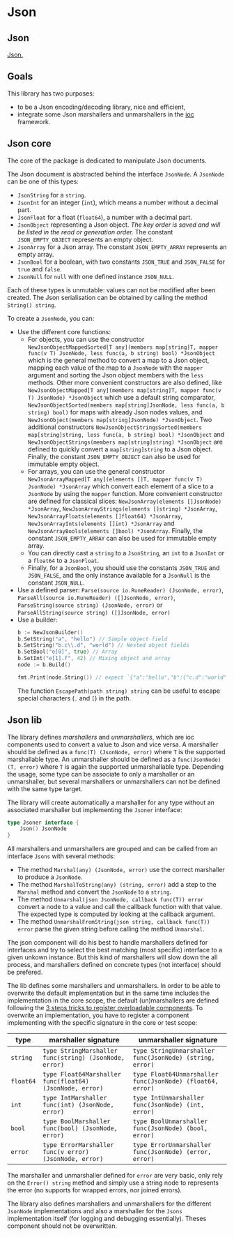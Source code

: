 # Json

## Json

[Json.](https://www.json.org)

## Goals

This library has two purposes:
 * to be a Json encoding/decoding library, nice and efficient,
 * integrate some Json marshallers and unmarshallers in the [ioc](../ioc) framework.

## Json core

The core of the package is dedicated to manipulate Json documents.

The Json document is abstracted behind the interface `JsonNode`. A `JsonNode` can be one of this types:
 * `JsonString` for a `string`.
 * `JsonInt` for an integer (`int`), which means a number without a decimal part.
 * `JsonFloat` for a float (`float64`), a number with a decimal part.
 * `JsonObject` representing a Json object. *The key order is saved and will be listed in the read or generation order.* The constant `JSON_EMPTY_OBJECT` represents an empty object.
 * `JsonArray` for a Json array. The constant `JSON_EMPTY_ARRAY` represents an empty array.
 * `JsonBool` for a boolean, with two constants `JSON_TRUE` and `JSON_FALSE` for `true` and `false`.
 * `JsonNull` for `null` with one defined instance `JSON_NULL`.

Each of these types is unmutable: values can not be modified after been created. The Json serialisation can be obtained by calling the method `String() string`.

To create a `JsonNode`, you can:
 * Use the different core functions:
    * For objects, you can use the constructor `NewJsonObjectMappedSorted[T any](members map[string]T, mapper func(v T) JsonNode, less func(a, b string) bool) *JsonObject` which is the general method to convert a map to a Json object, mapping each value of the map to a `JsonNode` with the `mapper` argument and sorting the Json object members with the `less` methods. Other more convenient constructors are also defined, like `NewJsonObjectMapped[T any](members map[string]T, mapper func(v T) JsonNode) *JsonObject` which use a default string comparator, `NewJsonObjectSorted(members map[string]JsonNode, less func(a, b string) bool)` for maps with already Json nodes values, and `NewJsonObject(members map[string]JsonNode) *JsonObject`. Two additional constructors `NewJsonObjectStringsSorted(members map[string]string, less func(a, b string) bool) *JsonObject` and `NewJsonObjectStrings(members map[string]string) *JsonObject` are defined to quickly convert a `map[string]string` to a Json object. Finally, the constant `JSON_EMPTY_OBJECT` can also be used for immutable empty object.
    * For arrays, you can use the general constructor `NewJsonArrayMapped[T any](elements []T, mapper func(v T) JsonNode) *JsonArray` which convert each element of a slice to a `JsonNode` by using the `mapper` function. More convenient constructor are defined for classical slices: `NewJsonArray(elements []JsonNode) *JsonArray`, `NewJsonArrayStrings(elements []string) *JsonArray`, `NewJsonArrayFloats(elements []float64) *JsonArray`, `NewJsonArrayInts(elements []int) *JsonArray` and `NewJsonArrayBools(elements []bool) *JsonArray`. Finally, the constant `JSON_EMPTY_ARRAY` can also be used for immutable empty array.
    * You can directly cast a `string` to a `JsonString`, an `int` to a `JsonInt` or a `float64` to a `JsonFloat`.
    * Finally, for a `JsonBool`, you should use the constants `JSON_TRUE` and `JSON_FALSE`, and the only instance available for a `JsonNull` is the constant `JSON_NULL`.
 * Use a defined parser: `Parse(source io.RuneReader) (JsonNode, error)`, `ParseAll(source io.RuneReader) ([]JsonNode, error)`, `ParseString(source string) (JsonNode, error)` or `ParseAllString(source string) ([]JsonNode, error)`
 * Use a builder:
    ```go
    b := NewJsonBuilder()
    b.SetString("a", "hello") // Simple object field
    b.SetString("b.c\\.d", "world") // Nested object fields
    b.SetBool("e[0]", true) // Array
    b.SetInt("e[1].f", 42) // Mixing object and array
    node := b.Build()
    
    fmt.Print(node.String()) // expect `{"a":"hello","b":{"c.d":"world"},"e":[true,{"f":42}]}`
    ```
   The function `EscapePath(path string) string` can be useful to escape special characters (`.` and `[`) in the path.

## Json lib

The library defines _marshallers_ and _unmarshallers_, which are ioc components used to convert a value to Json and vice versa. A marshaller should be defined as a `func(T) (JsonNode, error)` where `T` is the supported marshallable type. An unmarshaller should be defined as a `func(JsonNode) (T, error)` where `T` is again the supported unmarshallable type. Depending the usage, some type can be associate to only a marshaller or an unmarshaller, but several marshallers or unmarshallers can not be defined with the same type target.

The library will create automatically a marshaller for any type without an associated marshaller but implementing the `Jsoner` interface:
```go
type Jsoner interface {
	Json() JsonNode
}
```

All marshallers and unmarshallers are grouped and can be called from an interface `Jsons` with several methods:
 * The method `Marshal(any) (JsonNode, error)` use the correct marshaller to produce a `JsonNode`.
 * The method `MarshalToString(any) (string, error)` add a step to the `Marshal` method and convert the `JsonNode` to a `string`.
 * The method `Unmarshal(json JsonNode, callback func(T)) error` convert a node to a value and call the callback function with that value. The expected type is computed by looking at the callback argument.
 * The method `UnmarshalFromString(json string, callback func(T)) error` parse the given string before calling the method `Unmarshal`.

The json component will do his best to handle marshallers defined for interfaces and try to select the best matching (most specific) interface to a given unkown instance. But this kind of marshallers will slow down the all process, and marshallers defined on concrete types (not interface) should be prefered. 

The lib defines some marshallers and unmarshallers. In order to be able to overwrite the default implementation but in the same time includes the implementation in the core scope, the default (un)marshallers are defined following the [3 steps tricks to register overloadable components](../ioc/README.md#overloadable-components-in-auto-discovery-injection). To overwrite an implementation, you have to register a component implementing with the specific signature in the core or test scope:

| type | marshaller signature | unmarshaller signature |
| --- | --- | --- |
| `string` | `type StringMarshaller func(string) (JsonNode, error)` | `type StringUnmarshaller func(JsonNode) (string, error)` |
| `float64` | `type Float64Marshaller func(float64) (JsonNode, error)` | `type Float64Unmarshaller func(JsonNode) (float64, error)` |
| `int` | `type IntMarshaller func(int) (JsonNode, error)` | `type IntUnmarshaller func(JsonNode) (int, error)` |
| `bool` | `type BoolMarshaller func(bool) (JsonNode, error)` | `type BoolUnmarshaller func(JsonNode) (bool, error)` |
| `error` | `type ErrorMarshaller func(v error) (JsonNode, error)` | `type ErrorUnmarshaller func(JsonNode) (error, error)` |

The marshaller and unmarshaller defined for `error` are very basic, only rely on the `Error() string` method and simply use a string node to represents the error (no supports for wrapped errors, nor joined errors).

The library also defines marshallers and unmarshallers for the different `JsonNode` implementations and also a marshaller for the `Jsons` implementation itself (for logging and debugging essentially). Theses component should not be overwritten.

